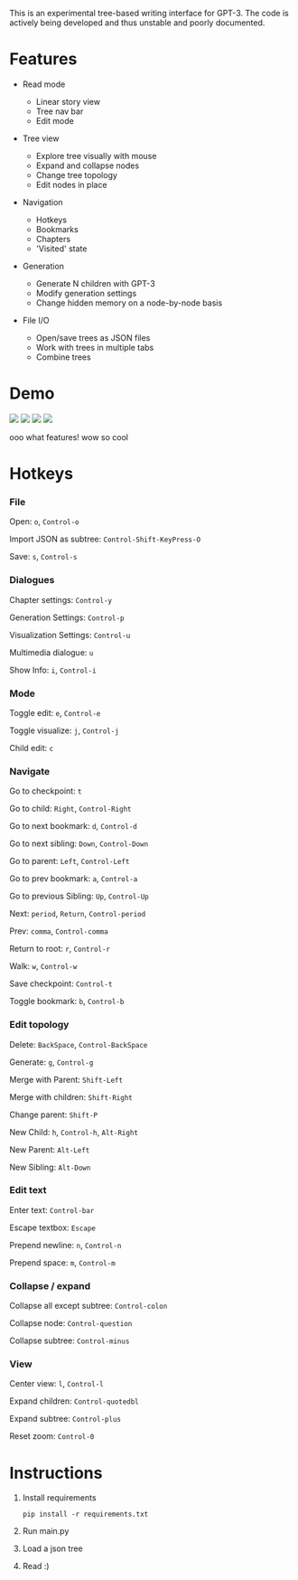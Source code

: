 
This is an experimental tree-based writing interface for GPT-3. The code is actively being developed and thus 
unstable and poorly documented.

# Features

* Read mode
   * Linear story view
   * Tree nav bar
   * Edit mode
   
   
* Tree view
   * Explore tree visually with mouse
   * Expand and collapse nodes
   * Change tree topology
   * Edit nodes in place
   
   
* Navigation
   * Hotkeys
   * Bookmarks
   * Chapters
   * 'Visited' state   
   

* Generation
   * Generate N children with GPT-3
   * Modify generation settings 
   * Change hidden memory on a node-by-node basis
   

* File I/O
   * Open/save trees as JSON files 
   * Work with trees in multiple tabs
   * Combine trees
   

# Demo

![](static/readme/read-view.png)
![](static/readme/read-view-light.png)
![](static/readme/tree-view.png)
![](static/readme/tree-view-light.png)

ooo what features! wow so cool

# Hotkeys



### File

Open: `o`, `Control-o`

Import JSON as subtree: `Control-Shift-KeyPress-O`

Save: `s`, `Control-s`


### Dialogues

Chapter settings: `Control-y`

Generation Settings: `Control-p`

Visualization Settings: `Control-u`

Multimedia dialogue: `u`

Show Info: `i`, `Control-i`

### Mode

Toggle edit: `e`, `Control-e`

Toggle visualize: `j`, `Control-j`

Child edit: `c`


### Navigate

Go to checkpoint: `t`

Go to child: `Right`, `Control-Right`

Go to next bookmark: `d`, `Control-d`

Go to next sibling: `Down`, `Control-Down`

Go to parent: `Left`, `Control-Left`

Go to prev bookmark: `a`, `Control-a`

Go to previous Sibling: `Up`, `Control-Up`

Next: `period`, `Return`, `Control-period`

Prev: `comma`, `Control-comma`

Return to root: `r`, `Control-r`

Walk: `w`, `Control-w`

Save checkpoint: `Control-t`

Toggle bookmark: `b`, `Control-b`



### Edit topology

Delete: `BackSpace`, `Control-BackSpace`

Generate: `g`, `Control-g`

Merge with Parent: `Shift-Left`

Merge with children: `Shift-Right`

Change parent: `Shift-P`

New Child: `h`, `Control-h`, `Alt-Right`

New Parent: `Alt-Left`

New Sibling: `Alt-Down`


### Edit text

Enter text: `Control-bar`

Escape textbox: `Escape`

Prepend newline: `n`, `Control-n`

Prepend space: `m`, `Control-m`



### Collapse / expand

Collapse all except subtree: `Control-colon`

Collapse node: `Control-question`

Collapse subtree: `Control-minus`


### View

Center view: `l`, `Control-l`

Expand children: `Control-quotedbl`

Expand subtree: `Control-plus`

Reset zoom: `Control-0`



# Instructions

1. Install requirements 

    ```pip install -r requirements.txt```
2. Run main.py
3. Load a json tree
4. Read  :)


